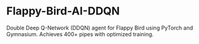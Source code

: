 # Flappy-Bird-AI-DDQN
Double Deep Q-Network (DDQN) agent for Flappy Bird using PyTorch and Gymnasium. Achieves 400+ pipes with optimized training.
